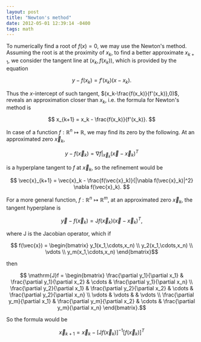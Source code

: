 ```yaml
---
layout: post
title: "Newton's method"
date: 2012-05-01 12:39:14 -0400
tags: math
---
```


To numerically find a root of $f(x)=0$, we may use the Newton's method. Assuming
the root is at the proximity of $x_k$, to find a better approximate $x_{k+1}$,
we consider the tangent line at $(x_k, f(x_k))$, which is provided by the
equation

$$
  y-f(x_k) = f'(x_k)(x-x_k).
$$

Thus the $x$-intercept of such tangent, $(x_k-\frac{f(x_k)}{f'(x_k)},0)$, reveals
an approximation closer than $x_k$, i.e. the formula for Newton's method is

$$
  x_{k+1} = x_k - \frac{f(x_k)}{f'(x_k)}.
$$

In case of a function $f: \mathbb{R}^n \mapsto \mathbb{R}$, we may find its zero
by the following. At an approximated zero $\vec{x}_k$,

$$
  y-f(\vec{x}_k) = \nabla f|_{\vec{x}_k}(\vec{x}-\vec{x}_k)^T
$$

is a hyperplane tangent to $f$ at $\vec{x}_k$, so the refinement would be

$$
  \vec{x}_{k+1} = \vec{x}_k - \frac{f(\vec{x}_k)}{|\nabla f(\vec{x}_k)|^2} \nabla f(\vec{x}_k).
$$

For a more general function, $f: \mathbb{R}^n \mapsto \mathbb{R}^m$, at an
approximated zero $\vec{x}_k$, the tangent hyperplane is

$$
  \vec{y} - f(\vec{x}_k) = \mathrm{J}f(\vec{x}_k) (\vec{x}-\vec{x}_k)^T,
$$

where $\mathrm{J}$ is the Jacobian operator, which if

$$
f(\vec{x}) = \begin{bmatrix}
    y_1(x_1,\cdots,x_n)  \\
    y_2(x_1,\cdots,x_n)  \\
    \vdots
    \\ y_m(x_1,\cdots,x_n)
\end{bmatrix}$$

then

$$
\mathrm{J}f = \begin{bmatrix}
    \frac{\partial y_1}{\partial x_1} & \frac{\partial y_1}{\partial x_2} & \cdots & \frac{\partial y_1}{\partial x_n}  \\
    \frac{\partial y_2}{\partial x_1} & \frac{\partial y_2}{\partial x_2} & \cdots & \frac{\partial y_2}{\partial x_n}  \\
    \vdots & \vdots & & \vdots  \\
    \frac{\partial y_m}{\partial x_1} & \frac{\partial y_m}{\partial x_2} & \cdots & \frac{\partial y_m}{\partial x_n}
\end{bmatrix}.$$

So the formula would be

$$
\vec{x}_{k+1} = \vec{x}_k - [\mathrm{J}f(\vec{x}_k)]^{-1}[f(\vec{x}_k)]^T
$$

